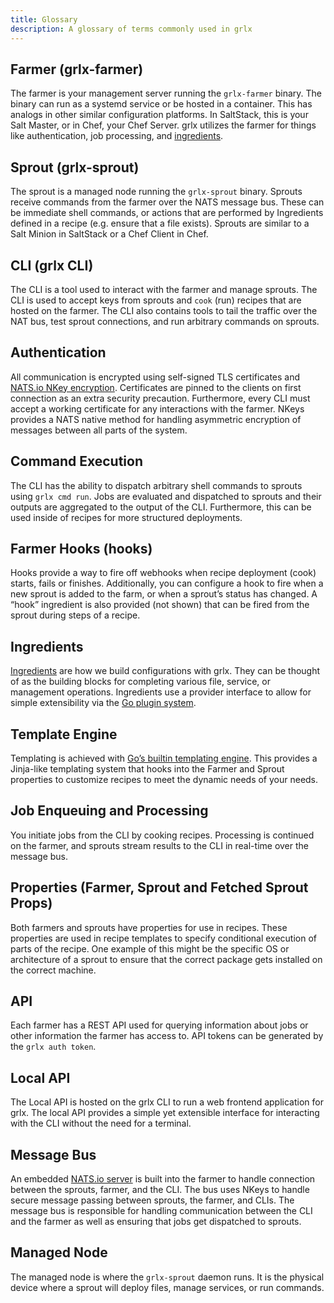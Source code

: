 ```yaml
---
title: Glossary
description: A glossary of terms commonly used in grlx
---
```

## Farmer (grlx-farmer)
The farmer is your management server running the `grlx-farmer` binary. The binary can run as a systemd service or be hosted in a container. This has analogs in other similar configuration platforms. In SaltStack, this is your Salt Master, or in Chef, your Chef Server. grlx utilizes the farmer for things like authentication, job processing, and [ingredients](/architecture/overview#ingredients).

## Sprout (grlx-sprout)
The sprout is a managed node running the `grlx-sprout` binary. Sprouts receive commands from the farmer over the NATS message bus. These can be immediate shell commands, or actions that are performed by Ingredients defined in a recipe (e.g. ensure that a file exists). Sprouts are similar to a Salt Minion in SaltStack or a Chef Client in Chef.

## CLI (grlx CLI)
The CLI is a tool used to interact with the farmer and manage sprouts. The CLI is used to accept keys from sprouts and `cook` (run) recipes that are hosted on the farmer. The CLI also contains tools to tail the traffic over the NAT bus, test sprout connections, and run arbitrary commands on sprouts.

## Authentication
All communication is encrypted using self-signed TLS certificates and [NATS.io NKey encryption](https://docs.nats.io/running-a-nats-service/configuration/securing_nats/auth_intro/nkey_auth). Certificates are pinned to the clients on first connection as an extra security precaution. Furthermore, every CLI must accept a working certificate for any interactions with the farmer. NKeys provides a NATS native method for handling asymmetric encryption of messages between all parts of the system.

## Command Execution
The CLI has the ability to dispatch arbitrary shell commands to sprouts using `grlx cmd run`. Jobs are evaluated and dispatched to sprouts and their outputs are aggregated to the output of the CLI. Furthermore, this can be used inside of recipes for more structured deployments.

## Farmer Hooks (hooks)
Hooks provide a way to fire off webhooks when recipe deployment (cook) starts, fails or finishes. Additionally, you can configure a hook to fire when a new sprout is added to the farm, or when a sprout’s status has changed. A “hook” ingredient is also provided (not shown) that can be fired from the sprout during steps of a recipe.

## Ingredients
[Ingredients](/ingredients/overview) are how we build configurations with grlx. They can be thought of as the building blocks for completing various file, service, or management operations. Ingredients use a provider interface to allow for simple extensibility via the [Go plugin system](https://pkg.go.dev/plugin).

## Template Engine
Templating is achieved with [Go’s builtin templating engine](https://pkg.go.dev/text/template). This provides a Jinja-like templating system that hooks into the Farmer and Sprout properties to customize recipes to meet the dynamic needs of your needs.

## Job Enqueuing and Processing
You initiate jobs from the CLI by cooking recipes. Processing is continued on the farmer, and sprouts stream results to the CLI in real-time over the message bus.

## Properties (Farmer, Sprout and Fetched Sprout Props)
Both farmers and sprouts have properties for use in recipes. These properties are used in recipe templates to specify conditional execution of parts of the recipe. One example of this might be the specific OS or architecture of a sprout to ensure that the correct package gets installed on the correct machine.

## API
Each farmer has a REST API used for querying information about jobs or other information the farmer has access to. API tokens can be generated by the `grlx auth token`. 

## Local API
The Local API is hosted on the grlx CLI to run a web frontend application for grlx. The local API provides a simple yet extensible interface for interacting with the CLI without the need for a terminal.

## Message Bus
An embedded [NATS.io server](https://nats.io/) is built into the farmer to handle connection between the sprouts, farmer, and the CLI.  The bus uses NKeys to handle secure message passing between sprouts, the  farmer, and CLIs. The message bus is responsible for handling communication between the CLI and the farmer as well as ensuring that jobs get dispatched to sprouts.

## Managed Node
The managed node is where the `grlx-sprout` daemon runs. It is the physical device where a sprout will deploy files, manage services, or run commands.

